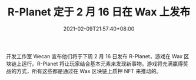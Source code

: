 ﻿---
title: "R-Planet 定于 2 月 16 日在 Wax 上发布"
date: 2021-02-09T21:57:40+08:00
lastmod: 2021-02-09T16:45:40+08:00
draft: false
authors: ["Lorena"]
description: "开发工作室 Wecan 宣布他们将于下周 2 月 16 日发布 R-Planet，游戏在 Wax 区块链上运行。R-Planet 将让玩家结合基本元素来发现新事物。游戏将充满赢得奖品的方式，所有这些都是通过在 Wax 区块链上质押 NFT 来推动的。"
featuredImage: "r-planet-scheduled-for-february-16th-on-wax.png"
tags: ["Virtual World","虚拟世界","Play to Earn"]
categories: ["news"]
news: ["虚拟世界"]
weight: 
lightgallery: true
pinned: false
recommend: false
recommend1: false
---

开发工作室 Wecan 宣布他们将于下周 2 月 16 日发布 R-Planet，游戏在 Wax 区块链上运行。R-Planet 将让玩家结合基本元素来发现新事物。游戏将充满赢得奖品的方式，所有这些都是通过在 Wax 区块链上质押 NFT 来推动的。

<!--more-->

